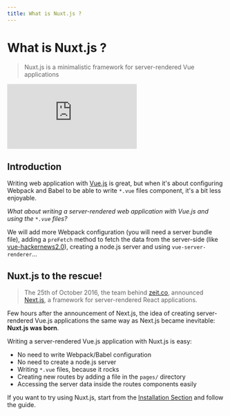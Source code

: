 ```yaml
---
title: What is Nuxt.js ?
---
```


# What is Nuxt.js ?

> Nuxt.js is a minimalistic framework for server-rendered Vue applications

<div class="video">
  <iframe class="youtube" src="https://www.youtube.com/embed/kmf-p-pTi40?rel=0" frameborder="0" allowfullscreen></iframe>
</div>

## Introduction

Writing web application with [Vue.js](https://vuejs.org) is great, but when it's about configuring Webpack and Babel to be able to write `*.vue` files component, it's a bit less enjoyable.

_What about writing a server-rendered web application with Vue.js and using the `*.vue` files?_

We will add more Webpack configuration (you will need a server bundle file), adding a `preFetch` method to fetch the data from the server-side (like [vue-hackernews2.0](https://github.com/vuejs/vue-hackernews-2.0)), creating a node.js server and using `vue-server-renderer`...

## Nuxt.js to the rescue!

> The 25th of October 2016, the team behind [zeit.co](http://zeit.co/), announced [Next.js](https://zeit.co/blog/next), a framework for server-rendered React applications.

Few hours after the announcement of Next.js, the idea of creating server-rendered Vue.js applications the same way as Next.js became inevitable:  **Nuxt.js was born**.

Writing a server-rendered Vue.js application with Nuxt.js is easy:
- No need to write Webpack/Babel configuration
- No need to create a node.js server
- Writing `*.vue` files, because it rocks
- Creating new routes by adding a file in the `pages/` directory
- Accessing the server data inside the routes components easily

If you want to try using Nuxt.js, start from the [Installation Section](/guide/installation) and follow the guide.
